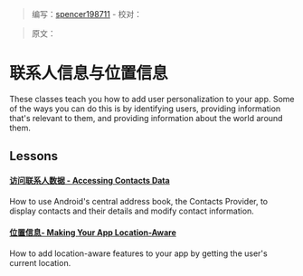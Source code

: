 > 编写：[spencer198711](https://github.com/spencer198711) - 校对：

> 原文：

# 联系人信息与位置信息

These classes teach you how to add user personalization to your app. Some of the ways you can do this is by identifying users, providing information that's relevant to them, and providing information about the world around them.

## Lessons

#### [访问联系人数据 - Accessing Contacts Data](contacts-provider/index.html)

  How to use Android's central address book, the Contacts Provider, to display contacts and their details and modify contact information.


#### [位置信息- Making Your App Location-Aware](location/index.html)

  How to add location-aware features to your app by getting the user's current location.
